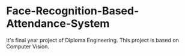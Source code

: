 # Face-Recognition-Based-Attendance-System
It's final year project of Diploma Engineering. This project is based on Computer Vision. 
